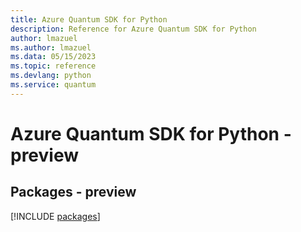 ```yaml
---
title: Azure Quantum SDK for Python
description: Reference for Azure Quantum SDK for Python
author: lmazuel
ms.author: lmazuel
ms.data: 05/15/2023
ms.topic: reference
ms.devlang: python
ms.service: quantum
---
```

# Azure Quantum SDK for Python - preview
## Packages - preview
[!INCLUDE [packages](quantum-index.md)]